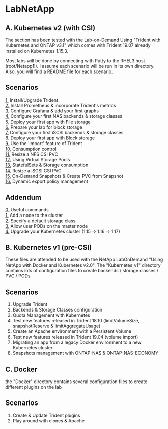 # LabNetApp

## A. Kubernetes v2 (with CSI)

The section has been tested with the Lab-on-Demand Using "Trident with Kubernetes and ONTAP v3.1" which comes with Trident 19.07 already installed on Kubernetes 1.15.3.

Most labs will be done by connecting with Putty to the RHEL3 host (root/Netapp1!).
I assume each scenario will be run in its own directory. Also, you will find a README file for each scenario.

Scenarios
---------
[1.](Kubernetes_v2/Scenarios/Scenario01)  Install/Upgrade Trident  
[2.](Kubernetes_v2/Scenarios/Scenario02)  Install Prometheus & incorporate Trident's metrics  
[3.](Kubernetes_v2/Scenarios/Scenario03)  Configure Grafana & add your first graphs  
[4.](Kubernetes_v2/Scenarios/Scenario04)  Configure your first NAS backends & storage classes  
[5.](Kubernetes_v2/Scenarios/Scenario05)  Deploy your first app with File storage  
[6.](Kubernetes_v2/Scenarios/Scenario06)  Prepare your lab for block storage  
[7.](Kubernetes_v2/Scenarios/Scenario07)  Configure your first iSCSI backends & storage classes  
[8.](Kubernetes_v2/Scenarios/Scenario08)  Deploy your first app with Block storage  
[9.](Kubernetes_v2/Scenarios/Scenario09)  Use the 'import' feature of Trident  
[10.](Kubernetes_v2/Scenarios/Scenario10) Consumption control  
[11.](Kubernetes_v2/Scenarios/Scenario11) Resize a NFS CSI PVC  
[12.](Kubernetes_v2/Scenarios/Scenario12) Using Virtual Storage Pools  
[13.](Kubernetes_v2/Scenarios/Scenario13) StatefulSets & Storage consumption  
[14.](Kubernetes_v2/Scenarios/Scenario14) Resize a iSCSI CSI PVC  
[15.](Kubernetes_v2/Scenarios/Scenario15) On-Demand Snapshots & Create PVC from Snapshot  
[16.](Kubernetes_v2/Scenarios/Scenario16) Dynamic export policy management  

Addendum
--------
[0.](Kubernetes_v2/Addendum/Addenda00) Useful commands    
[1.](Kubernetes_v2/Addendum/Addenda01) Add a node to the cluster  
[2.](Kubernetes_v2/Addendum/Addenda02) Specify a default storage class  
[3.](Kubernetes_v2/Addendum/Addenda03) Allow user PODs on the master node  
[4.](Kubernetes_v2/Addendum/Addenda04) Upgrade your Kubernetes cluster (1.15 => 1.16 => 1.17)  

## B. Kubernetes v1 (pre-CSI)

These files are attended to be used with the NetApp LabOnDemand "Using NetApp with Docker and Kubernetes v2.0".
The "Kubernetes_v1" directory contains lots of configuration files to create backends / storage classes / PVC / PODs

Scenarios
---------
1. Upgrade Trident
2. Backends & Storage Classes configuration
3. Quota Management with Kubernetes
4. Test new features released in Trident 18.10 (limitVolumeSize, snapshotReserve & limitAggregateUsage)
5. Create an Apache environment with a Persistent Volume
6. Test new features released in Trident 19.04 (volume import)
7. Migrating an app from a legacy Docker environment to a new Kubernetes cluster
8. Snapshots management with ONTAP-NAS & ONTAP-NAS-ECONOMY


## C. Docker

the "Docker" directory contains several configuration files to create different plugins on the lab

Scenarios
---------
1. Create & Update Trident plugins
2. Play around with clones & Apache